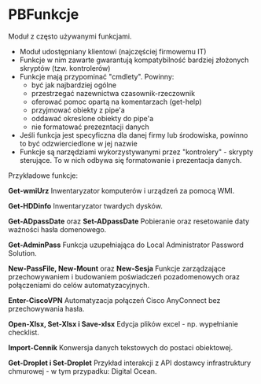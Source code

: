 # PBFunkcje
Moduł z często używanymi funkcjami.
* Moduł udostępniany klientowi (najczęściej firmowemu IT) 
* Funkcje w nim zawarte gwarantują kompatybilność bardziej złożonych skryptów (tzw. kontrolerów)
* Funkcje mają przypominać "cmdlety". Powinny:
  - być jak najbardziej ogólne
  - przestrzegać nazewnictwa czasownik-rzeczownik
  - oferować pomoc opartą na komentarzach (get-help)
  - przyjmować obiekty z pipe'a
  - oddawać okreslone obiekty do pipe'a
  - nie formatować prezezntacji danych
* Jeśli funkcja jest specyficzna dla danej firmy lub środowiska, powinno to być odzwierciedlone w jej nazwie
* Funkcje są narzędziami wykorzystywanymi przez "kontrolery" - skrypty sterujące. To w nich odbywa się formatowanie i prezentacja danych.

Przykładowe funkcje:

  <b>Get-wmiUrz</b> Inwentaryzator komputerów i urządzeń za pomocą WMI.
  
  <b>Get-HDDinfo</b> Inwentaryzator twardych dysków.
  
  <b>Get-ADpassDate</b> oraz <b>Set-ADpassDate</b> Pobieranie oraz resetowanie daty ważności hasła domenowego.

  <b>Get-AdminPass</b> Funkcja uzupełniająca do Local Administrator Password Solution.
  
  <b>New-PassFile, New-Mount</b> oraz <b>New-Sesja</b> Funkcje zarządzające przechowywaniem i budowaniem poświadczeń pozadomenowych oraz połączeniami do celów automatyzacyjnych.
  
  <b>Enter-CiscoVPN</b> Automatyzacja połączeń Cisco AnyConnect bez przechowywania hasła.
  
  <b>Open-Xlsx, Set-Xlsx i Save-xlsx</b> Edycja plików excel - np. wypełnianie checklist.
  
  <b>Import-Cennik</b> Konwersja danych tekstowych do postaci obiektowej.
  
  <b>Get-Droplet i Set-Droplet</b> Przykład interakcji z API dostawcy infrastruktury chmurowej - w tym przypadku: Digital Ocean.
